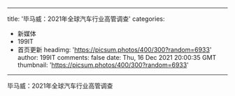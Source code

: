 
---
title: '毕马威：2021年全球汽车行业高管调查'
categories: 
 - 新媒体
 - 199IT
 - 首页更新
headimg: 'https://picsum.photos/400/300?random=6933'
author: 199IT
comments: false
date: Thu, 16 Dec 2021 20:00:35 GMT
thumbnail: 'https://picsum.photos/400/300?random=6933'
---

<div>   
毕马威：2021年全球汽车行业高管调查  
</div>
            